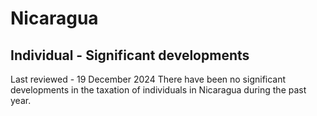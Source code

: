 # Nicaragua
## Individual - Significant developments
Last reviewed - 19 December 2024
There have been no significant developments in the taxation of individuals in Nicaragua during the past year.
